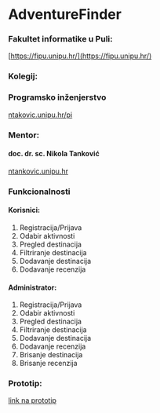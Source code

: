 # AdventureFinder

### Fakultet informatike u Puli: 
[https://fipu.unipu.hr/](https://fipu.unipu.hr/)

### Kolegij: 
### Programsko inženjerstvo
[ntakovic.unipu.hr/pi](ntakovic.unipu.hr/pi)

### Mentor: 
#### doc. dr. sc. Nikola Tanković
[ntankovic.unipu.hr](ntakovic.unipu.hr)

### Funkcionalnosti
#### Korisnici:
1. Registracija/Prijava
2. Odabir aktivnosti
3. Pregled destinacija
4. Filtriranje destinacija
5. Dodavanje destinacija
6. Dodavanje recenzija

#### Administrator:
1. Registracija/Prijava
2. Odabir aktivnosti
3. Pregled destinacija
4. Filtriranje destinacija
5. Dodavanje destinacija
6. Dodavanje recenzija
7. Brisanje destinacija
8. Brisanje recenzija

### Prototip:
[link na prototip](https://www.figma.com/file/RSFeQReWAodcNinftAICm8/AdventureFinder?type=design&node-id=1%3A2&mode=design&t=MVWFohIzRAXBsqEF-1)
